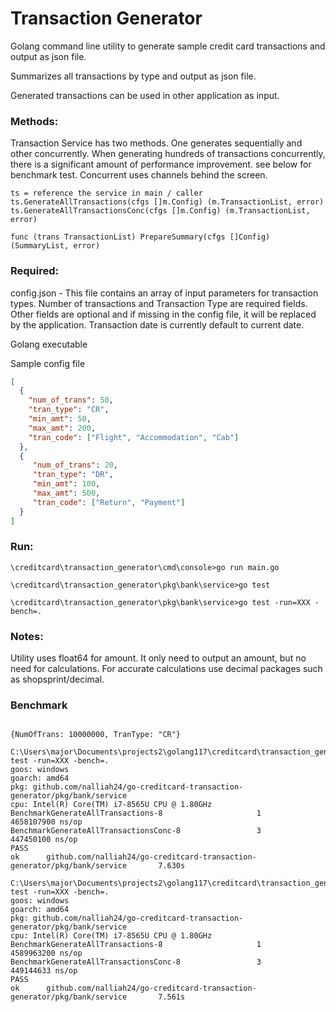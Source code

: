 # Transaction Generator

Golang command line utility to generate sample credit card transactions and output as json file.

Summarizes all transactions by type and output as json file.

Generated transactions can be used in other application as input.

### Methods:

Transaction Service has two methods. One generates sequentially and other concurrently. When generating hundreds of transactions concurrently, there is a significant amount of performance improvement. see below for benchmark test. Concurrent uses channels behind the screen.

```code
ts = reference the service in main / caller
ts.GenerateAllTransactions(cfgs []m.Config) (m.TransactionList, error)
ts.GenerateAllTransactionsConc(cfgs []m.Config) (m.TransactionList, error)

func (trans TransactionList) PrepareSummary(cfgs []Config) (SummaryList, error)
```


### Required:

config.json - This file contains an array of input parameters for transaction types.
Number of transactions and Transaction Type are required fields. Other fields are optional and if missing in the config file, it will be replaced by the application. Transaction date is currently default to current date.

Golang executable

Sample config file
```json
[
  {
	"num_of_trans": 50,
	"tran_type": "CR",
	"min_amt": 50,
	"max_amt": 200,
	"tran_code": ["Flight", "Accommodation", "Cab"]
  },
  {
	 "num_of_trans": 20,
	 "tran_type": "DR",
	 "min_amt": 100,
	 "max_amt": 500,
	 "tran_code": ["Return", "Payment"]
  }
]
```

### Run:

```code
\creditcard\transaction_generator\cmd\console>go run main.go

\creditcard\transaction_generator\pkg\bank\service>go test

\creditcard\transaction_generator\pkg\bank\service>go test -run=XXX -bench=.
```


### Notes:
Utility uses float64 for amount. It only need to output an amount, but no need for calculations. For accurate calculations use decimal packages such as shopsprint/decimal.

### Benchmark

```code

{NumOfTrans: 10000000, TranType: "CR"}

C:\Users\major\Documents\projects2\golang117\creditcard\transaction_generator\pkg\bank\service>go test -run=XXX -bench=.
goos: windows
goarch: amd64
pkg: github.com/nalliah24/go-creditcard-transaction-generator/pkg/bank/service
cpu: Intel(R) Core(TM) i7-8565U CPU @ 1.80GHz
BenchmarkGenerateAllTransactions-8                     1        4658107900 ns/op
BenchmarkGenerateAllTransactionsConc-8                 3         447450100 ns/op
PASS
ok      github.com/nalliah24/go-creditcard-transaction-generator/pkg/bank/service       7.630s

C:\Users\major\Documents\projects2\golang117\creditcard\transaction_generator\pkg\bank\service>go test -run=XXX -bench=.
goos: windows
goarch: amd64
pkg: github.com/nalliah24/go-creditcard-transaction-generator/pkg/bank/service
cpu: Intel(R) Core(TM) i7-8565U CPU @ 1.80GHz
BenchmarkGenerateAllTransactions-8                     1        4589963200 ns/op
BenchmarkGenerateAllTransactionsConc-8                 3         449144633 ns/op
PASS
ok      github.com/nalliah24/go-creditcard-transaction-generator/pkg/bank/service       7.561s
```
